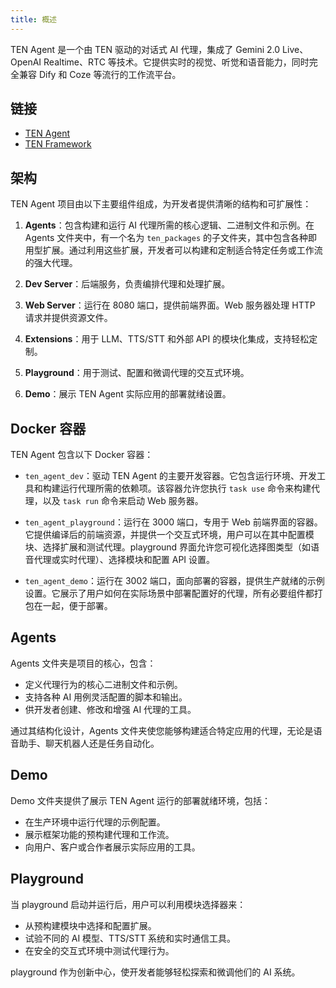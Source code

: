 ```yaml
---
title: 概述
---
```


TEN Agent 是一个由 TEN 驱动的对话式 AI 代理，集成了 Gemini 2.0 Live、OpenAI Realtime、RTC 等技术。它提供实时的视觉、听觉和语音能力，同时完全兼容 Dify 和 Coze 等流行的工作流平台。

## 链接

- [TEN Agent](https://github.com/TEN-framework/TEN-Agent)
- [TEN Framework](https://github.com/TEN-framework/ten_framework)

## 架构

TEN Agent 项目由以下主要组件组成，为开发者提供清晰的结构和可扩展性：

1. **Agents**：包含构建和运行 AI 代理所需的核心逻辑、二进制文件和示例。在 Agents 文件夹中，有一个名为 `ten_packages` 的子文件夹，其中包含各种即用型扩展。通过利用这些扩展，开发者可以构建和定制适合特定任务或工作流的强大代理。

2. **Dev Server**：后端服务，负责编排代理和处理扩展。
3. **Web Server**：运行在 8080 端口，提供前端界面。Web 服务器处理 HTTP 请求并提供资源文件。
4. **Extensions**：用于 LLM、TTS/STT 和外部 API 的模块化集成，支持轻松定制。
5. **Playground**：用于测试、配置和微调代理的交互式环境。
6. **Demo**：展示 TEN Agent 实际应用的部署就绪设置。

## Docker 容器

TEN Agent 包含以下 Docker 容器：

- `ten_agent_dev`：驱动 TEN Agent 的主要开发容器。它包含运行环境、开发工具和构建运行代理所需的依赖项。该容器允许您执行 `task use` 命令来构建代理，以及 `task run` 命令来启动 Web 服务器。

- `ten_agent_playground`：运行在 3000 端口，专用于 Web 前端界面的容器。它提供编译后的前端资源，并提供一个交互式环境，用户可以在其中配置模块、选择扩展和测试代理。playground 界面允许您可视化选择图类型（如语音代理或实时代理）、选择模块和配置 API 设置。

- `ten_agent_demo`：运行在 3002 端口，面向部署的容器，提供生产就绪的示例设置。它展示了用户如何在实际场景中部署配置好的代理，所有必要组件都打包在一起，便于部署。

## Agents

Agents 文件夹是项目的核心，包含：

- 定义代理行为的核心二进制文件和示例。
- 支持各种 AI 用例灵活配置的脚本和输出。
- 供开发者创建、修改和增强 AI 代理的工具。

通过其结构化设计，Agents 文件夹使您能够构建适合特定应用的代理，无论是语音助手、聊天机器人还是任务自动化。

## Demo

Demo 文件夹提供了展示 TEN Agent 运行的部署就绪环境，包括：

- 在生产环境中运行代理的示例配置。
- 展示框架功能的预构建代理和工作流。
- 向用户、客户或合作者展示实际应用的工具。

## Playground

当 playground 启动并运行后，用户可以利用模块选择器来：

- 从预构建模块中选择和配置扩展。
- 试验不同的 AI 模型、TTS/STT 系统和实时通信工具。
- 在安全的交互式环境中测试代理行为。

playground 作为创新中心，使开发者能够轻松探索和微调他们的 AI 系统。
